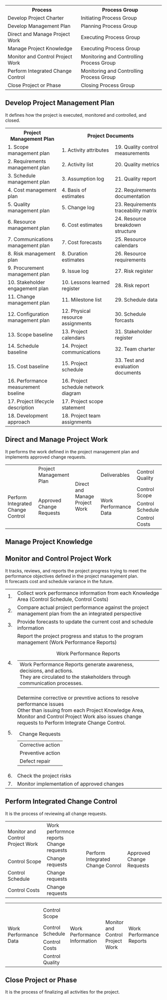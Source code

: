 <table>
<tr><th>Process</th><th>Process Group</th></tr>
<tr><td>Develop Project Charter</td><td>Initiating Process Group</td></tr>
<tr><td>Develop Management Plan</td><td>Planning Process Group</td></tr>
<tr><td>Direct and Manage Project Work</td><td>Executing Process Group</td></tr>
<tr><td>Manage Project Knowledge</td><td>Executing Process Group</td></tr>
<tr><td>Monitor and Control Project Work</td><td>Monitoring and Controlling Process Group</td></tr>
<tr><td>Perform Integrated Change Control</td><td>Monitoring and Controlling Process Group</td></tr>
<tr><td>Close Project or Phase</td><td>Closing Process Group</td></tr>
</table>

<h2>Develop Project Management Plan</h2>
It defines how the project is executed, monitored and controlled, and closed.<br>

<table>
  <tr><th>Project Management Plan</th><th colspan="2">Project Documents</th></tr>
  <tr><td>1. Scope management plan</td><td>1. Activity attributes</td><td>19. Quality control measurements</td></tr>
  <tr><td>2. Requirements management plan</td><td>2. Activity list</td><td>20. Quality metrics</td></tr>
  <tr><td>3. Schedule management plan</td><td>3. Assumption log</td><td>21. Quality report</td></tr>
  <tr><td>4. Cost management plan</td><td>4. Basis of estimates</td><td>22. Requirements documentation</td></tr>
  <tr><td>5. Quality management plan</td><td>5. Change log</td><td>23. Requirements traceability matrix</td></tr>
  <tr><td>6. Resource management plan</td><td>6. Cost estimates</td><td>24. Resource breakdown structure</td></tr>
  <tr><td>7. Communications management plan</td><td>7. Cost forecasts</td><td>25. Resource calendars</td></tr>
  <tr><td>8. Risk management plan</td><td>8. Duration estimates</td><td>26. Resource requirements</td></tr>
  <tr><td>9. Procurement management plan</td><td>9. Issue log</td><td>27. Risk register</td></tr>
  <tr><td>10. Stakeholder engagement plan</td><td>10. Lessons learned register</td><td>28. Risk report</td></tr>
  <tr><td>11. Change management plan</td><td>11. Milestone list</td><td>29. Schedule data</td></tr>
  <tr><td>12. Configuration management plan</td><td>12. Physical resource assignments</td><td>30. Schedule forcasts</td></tr>
  <tr><td>13. Scope baseline</td><td>13. Project calendars</td><td>31. Stakeholder register</td></tr>
  <tr><td>14. Schedule baseline</td><td>14. Project communications</td><td>32. Team charter</td></tr>
  <tr><td>15. Cost baseline</td><td>15. Project schedule</td><td>33. Test and evaluation documents</td></tr>
  <tr><td>16. Performance measurement bseline</td><td>16. Project schedule network diagram</td><td></td></tr>
  <tr><td>17. Project lifecycle description</td><td>17. Project scope statement</td><td></td></tr>
  <tr><td>18. Development approach</td><td>18. Project team assignments</td><td></td></tr>
</table>

<h2>Direct and Manage Project Work</h2>
It performs the work defined in the project management plan and implements approved change requests.<br>
<table>
  <tr><td></td><td>Project Management Plan</td><td rowspan="5">Direct and Manage Project Work</td><td rowspan="2">Deliverables</td><td rowspan="2">Control Quality</td></tr>
  <tr><td rowspan="4">Perform Integrated Change Control</td><td rowspan="4">Approved Change Requests</td></tr>
  <tr><td rowspan="3">Work Performance Data</td><td>Control Scope</td></tr>
  <tr><td>Control Schedule</td></tr>
  <tr><td>Control Costs</td></tr>
</table>

<h2>Manage Project Knowledge</h2>
<h2>Monitor and Control Project Work</h2>
It tracks, reviews, and reports the project progress trying to meet the performance objectives defined in the project management plan.<br>
It forecasts cost and schedule variance in the future.<br>
<table>
  <tr><td>1. </td><td>Collect work performance information from each Knowledge Area (Control Schedule, Control Costs)</td></tr>
  <tr><td>2. </td><td>Compare actual project performance against the project management plan from the an integrated perspective</td></tr>
  <tr><td>3. </td><td>Provide forecasts to update the current cost and schedule information</td></tr>
  <tr><td>4. </td><td>Report the project progress and status to the program management (Work Performance Reports)<br>
    <table>
      <caption>Work Performance Reports</caption>
      <tr>
        <td>
    Work Performance Reports generate awareness, decisions, and actions.<br>
    They are circulated to the stakeholders through communication processes.
        </td>
      </tr>
    </table>
      </td></tr>
  <tr><td>5. </td><td>Determine corrective or prevntive actions to resolve performance issues<br>
    Other than issuing from each Project Knowledge Area, Monitor and Control Project Work also issues change requests to Perform Integrate Change Control.<br>
    <table>
    <caption>Change Requests</caption>
      <tr><td>Corrective action</td></tr>
      <tr><td>Preventive action</td></tr>
      <tr><td>Defect repair</td></tr>
    </table>
  <tr><td>6. </td><td>Check the project risks</td></tr>
  <tr><td>7. </td><td>Monitor implementation of approved changes</td></tr>
</table>

<h2>Perform Integrated Change Control</h2>
It is the process of reviewing all change requests.<br>

<table>
  <tr><td>Monitor and Control Project Work</td><td>Work performnce reports<br>Change requests</td><td rowspan="4">Perform Integrated Change Conrol</td><td rowspan="4">Approved Change Requests</td></tr>
  <tr><td>Control Scope</td><td>Change requests</td></tr>
  <tr><td>Control Schedule</td><td>Change requests</td></tr>
  <tr><td>Control Costs</td><td>Change requests</td></tr>
</table>

<table>
  <tr><td rowspan="4">Work Performance Data</td><td>Control Scope</td><td rowspan="4">Work Performance Information</td><td rowspan="4">Monitor and Control Project Work</td><td rowspan="4">Work Performance Reports</td><td>Perform Integrated Change Control</td></tr>
  <tr><td>Control Schedule</td><td>Manage Team</td></tr>
  <tr><td>Control Costs</td><td>Manage Communications</td></tr>
  <tr><td>Control Quality</td><td>Monitor Risks</td></tr>
</table>

<h2>Close Project or Phase</h2>
It is the process of finalizing all activities for the project.
